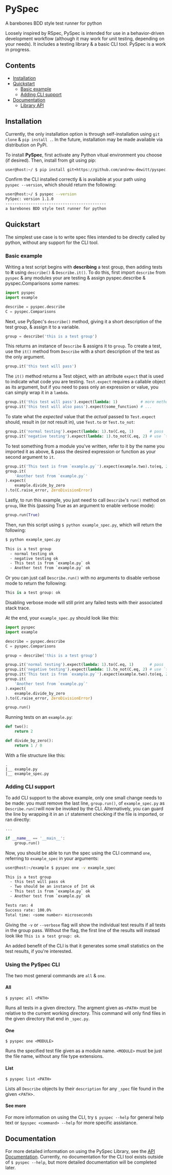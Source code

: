 PySpec
======
A barebones BDD style test runner for python 

Loosely inspired by RSpec, PySpec is intended for use in a behavior-driven 
development workflow (although it may work for unit testing, depending on 
your needs). It includes a testing library & a basic CLI tool. 
PySpec is a work in progress. 

Contents
--------

- [Installation](#installation)
- [Quickstart](#quickstart)
  - [Basic example](#basic-example)
  - [Adding CLI support](#adding-cli-support)
- [Documentation](#documentation)
  - [Library API](/docs/lib.md)

Installation
------------

Currently, the only installation option is through self-installation using 
`git clone` & `pip install .`. In the future, installation may be made available 
via distribution on PyPi. 

To install **PySpec**, first activate any Python vitual environment you choose (if
desired). Then, install from git using pip:

```bash
user@host:~/ $ pip install git+https://github.com/andrew-dewitt/pyspec.git
```

Confirm the CLI installed correctly & is available at your path using  
`pyspec --version`, which should return the following: 

```bash
user@host:~/ $ pyspec --version
PySpec: version 1.1.0
--------------------------------------------
a barebones BDD style test runner for python
```

Quickstart
----------


The simplest use case is to write spec files intended to be directly called 
by python, without any support for the CLI tool.

### Basic example

Writing a test script begins with **describing** a test group, then 
adding tests to **it** using `describe()` & `Describe.it()`. To do this, first 
import `describe` from `pyspec` & any modules your are testing & assign 
pyspec.describe & pyspec.Comparisons some names:

```python
import pyspec
import example

describe = pyspec.describe
C = pyspec.Comparisons
```

Next, use PySpec's `describe()` method, giving it a short description of 
the test group, & assign it to a variable. 

```python
group = describe('this is a test group')
```

This returns an instance of `Describe` & assigns it to `group`. To create a 
test, use the `it()` method from `Describe` with a short description of the 
test as the only argument.

```python
group.it('this test will pass')
```

The `it()` method returns a Test object, with an attribute `expect` that is
used to indicate what code you are testing. `Test.expect` requires a callable
object as its argument, but if you need to pass only an expression or value, 
you can simply wrap it in a `lambda`.

```python
group.it('this test will pass').expect(lambda: 1)          # more methods to follow ...
group.it('this test will also pass').expect(some_function) # ...
```

To state what the _expected_ value that the _actual_ passed to `Test.expect` should, 
result in (or not result in), use `Test.to` or `Test.to_not`:

```python
group.it('normal testing').expect(lambda: 1).to(C.eq, 1)       # pass `eq` from `pyspec.Comparisons`
group.it('negative testing').expect(lambda: 1).to_not(C.eq, 2) # use `to_not` to negate a result
```

To test something from a module you've written, refer to it by the name you 
imported it as above, & pass the desired expression or function as your 
second argument to `it`. 

```python
group.it('This test is from `example.py`').expect(example.two).to(eq, 2)
group.it(
    'Another test from `example.py`'
).expect(
    example.divide_by_zero
).to(C.raise_error, ZeroDivisionError)
```

Lastly, to run this example, you just need to call `Describe`'s `run()` 
method on `group`, like this (passing True as an argument to enable 
verbose mode):

```python
group.run(True)
```

Then, run this script using `$ python example_spec.py`, which will 
return the following:

```bash
$ python example_spec.py

This is a test group
  - normal testing ok
  - negative testing ok
  - This test is from `example.py` ok
  - Another test from `example.py` ok
```

Or you can just call `Describe.run()` with no arguments to disable 
verbose mode to return the following:

```python
This is a test group: ok
```

Disabling verbose mode will still print any failed tests with their
associated stack trace.

At the end, your `example_spec.py` should look like this:

```python
import pyspec
import example

describe = pyspec.describe
C = pyspec.Comparisons

group = describe('this is a test group')

group.it('normal testing').expect(lambda: 1).to(C.eq, 1)       # pass `eq` from `pyspec.Comparisons`
group.it('negative testing').expect(lambda: 1).to_not(C.eq, 2) # use `to_not` to negate a result
group.it('This test is from `example.py`').expect(example.two).to(eq, 2)
group.it(
    'Another test from `example.py`'
).expect(
    example.divide_by_zero
).to(C.raise_error, ZeroDivisionError)

group.run()
```

Running tests on an `example.py`: 

```python
def two():
    return 2

def divide_by_zero():
    return 1 / 0
```

With a file structure like this: 

```
.
|__ example.py
|__ example_spec.py

```

### Adding CLI support

To add CLI support to the above example, only one small change needs to be
made: you must remove the last line, `group.run()`, of `example_spec.py` 
as `Describe.run()`will now be invoked by the CLI. Alternatively, you can
guard the line by wrapping it in an `if` statement checking if the file
is imported, or ran directly:

```python
...

if __name__ == '__main__':
    group.run()
```

Now, you should be able to run the spec using the CLI command `one`, 
referring to `example_spec` in your arguments:

```bash
user@host:~/example $ pyspec one -v example_spec

This is a test group
  - this test will pass ok
  - Two should be an instance of Int ok
  - This test is from `example.py` ok
  - Another test from `example.py` ok

Tests ran: 4
Success rate: 100.0%
Total time: <some number> microseconds
```

Giving the `-v` or `--verbose` flag will show the individual test results
if all tests in the group pass. Without the flag, the first line of the
results will instead look like `This is a test group: ok`.

An added benefit of the CLI is that it generates some small statistics
on the test results, if you're interested. 

### Using the PySpec CLI

The two most general commands are `all` & `one`.

#### All

`$ pyspec all <PATH>`

Runs all tests in a given directory. The argment given as `<PATH>` must be relative to 
the current working directory. This command will only find files in the given 
directory that end in `_spec.py`.

#### One

`$ pyspec one <MODULE>`

Runs the specified test file given as a module name. `<MODULE>` must be just the file
name, without any file type extensions.

#### List

`$ pyspec list <PATH>`

Lists all `Describe` objects by their `description` for any `_spec` file found in the 
given <`PATH`>.

#### See more

For more information on using the CLI, try `$ pyspec --help` for general help text 
or `$pyspec <command> --help` for more specific assistance.


Documentation
-------------

For more detailed information on using the PySpec Library, see the [API Documentation](/docs/lib.md). Currently, no documentation for the CLI tool exists outside of `$ pyspec --help`, but more detailed documentation will be completed later.
